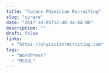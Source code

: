 ```yaml
---
title: "Curare Physician Recruiting"
slug: "curare"
date: "2017-10-05T12:48:34-04:00"
description: ""
draft: false
links:
  - "https://physicianrecruiting.com"
tags: 
  - "WordPress"
  - "MSSQL"
---
```

